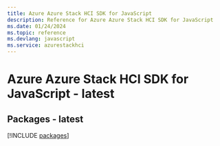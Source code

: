 ```yaml
---
title: Azure Azure Stack HCI SDK for JavaScript
description: Reference for Azure Azure Stack HCI SDK for JavaScript
ms.date: 01/24/2024
ms.topic: reference
ms.devlang: javascript
ms.service: azurestackhci
---
```

# Azure Azure Stack HCI SDK for JavaScript - latest
## Packages - latest
[!INCLUDE [packages](azure-stack-hci-index.md)]